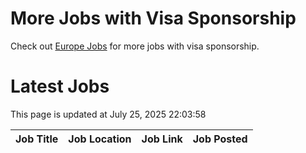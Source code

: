 # More Jobs with Visa Sponsorship

Check out [Europe Jobs](https://github.com/sureshparimi/europejobs#latest-jobs) for more jobs with visa sponsorship.

# Latest Jobs

This page is updated at July 25, 2025 22:03:58

| Job Title | Job Location | Job Link | Job Posted |
| --- | --- | --- | --- |
